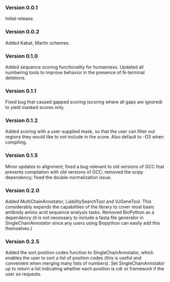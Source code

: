 ### Version 0.0.1
Initial release.

### Version 0.0.2
Added Kabat, Martin schemes.

### Version 0.1.0
Added sequence scoring functionality for humanness.
Updated all numbering tools to improve behavior in
the presence of N-terminal deletions.

### Version 0.1.1
Fixed bug that caused gapped scoring (scoring where all
gaps are ignored) to yield masked scores only.

### Version 0.1.2
Added scoring with a user-supplied mask, so that the
user can filter out regions they would like to not include
in the score. Also default to -O3 when compiling.

### Version 0.1.5
Minor updates to alignment; fixed a bug relevant to old versions
of GCC that prevents compilation with old versions of GCC; removed
the scipy dependency; fixed the double-normalization issue.

### Version 0.2.0
Added MultiChainAnnotator, LiabilitySearchTool and VJGeneTool. This
considerably expands the capabilities of the library to cover most basic
antibody amino acid sequence analysis tasks. Removed BioPython as a dependency
(it is not necessary to include a fasta file generator in SingleChainAnnotator
since any users using Biopython can easily add this themselves.)

### Version 0.2.5
Added the sort position codes function to SingleChainAnnotator, which enables
the user to sort a list of position codes (this is useful and convenient when
merging many lists of numbers). Set SingleChainAnnotator up to return a list
indicating whether each position is cdr or framework if the user so requests.
